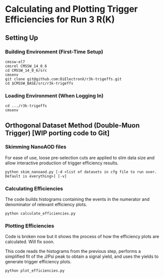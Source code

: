 # Calculating and Plotting Trigger Efficiencies for Run 3 R(K)

## Setting Up

### Building Environment (First-Time Setup)
```
cmssw-el7
cmsrel CMSSW_14_0_6
cd CMSSW_14_0_6/src
cmsenv
git clone git@github.com:DiElectronX/r3k-trigeffs.git
cd $CMSSW_BASE/src/r3k-trigeffs
```

### Loading Environment (When Logging In)
```
cd .../r3k-trigeffs
cmsenv
```

## Orthogonal Dataset Method (Double-Muon Trigger) [WIP porting code to Git]

### Skimming NanoAOD files

For ease of use, loose pre-selection cuts are applied to slim data size and allow interactive production of trigger efficiency results.

```
python skim_nanoaod.py [-d <list of datasets in cfg file to run over. Default is everything>] [-v]
```

### Calculating Efficiencies

The code builds histograms containing the events in the numerator and denominator of relevant efficiency plots.

```
python calculate_efficiencies.py
```

### Plotting Efficiencies

Code is broken now but it shows the process of how the efficiency plots are calculated. Will fix soon.


This code reads the histograms from the previous step, performs a simplified fit of the J/Psi peak to obtain a signal yield, and uses the yields to generate trigger efficiency plots.

```
python plot_efficiencies.py
```


